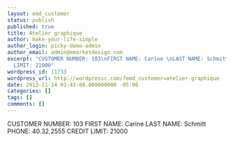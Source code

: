 ```yaml
---
layout: emd_customer
status: publish
published: true
title: Atelier graphique
author: make-your-life-simple
author_login: picky-demo-admin
author_email: admin@emarketdesign.com
excerpt: "CUSTOMER NUMBER: 103\nFIRST NAME: Carine \nLAST NAME: Schmitt\nPHONE: 40.32.2555\nCREDIT
  LIMIT: 21000"
wordpress_id: 11733
wordpress_url: http://wordpressc.com/?emd_customer=atelier-graphique
date: 2013-11-14 01:43:00.000000000 -05:00
categories: []
tags: []
comments: []
---
```

CUSTOMER NUMBER: 103
FIRST NAME: Carine 
LAST NAME: Schmitt
PHONE: 40.32.2555
CREDIT LIMIT: 21000

